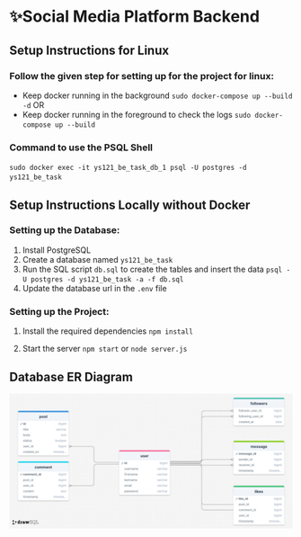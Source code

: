 # ✨Social Media Platform Backend

## Setup Instructions for Linux
### Follow the given step for setting up for the project for linux:
- Keep docker running in the background
`sudo docker-compose up --build -d` OR
- Keep docker running in the foreground to check the logs
`sudo docker-compose up --build`

### Command to use the PSQL Shell
`sudo docker exec -it ys121_be_task_db_1 psql -U postgres -d ys121_be_task`

## Setup Instructions Locally without Docker
### Setting up the Database:
1. Install PostgreSQL
2. Create a database named `ys121_be_task`
3. Run the SQL script `db.sql` to create the tables and insert the data
`psql -U postgres -d ys121_be_task -a -f db.sql`
4. Update the database url in the `.env` file

### Setting up the Project:
1. Install the required dependencies
`npm install`

2. Start the server
`npm start` or `node server.js`

## Database ER Diagram
![ER Diagram](./ER_Diagram.png)
